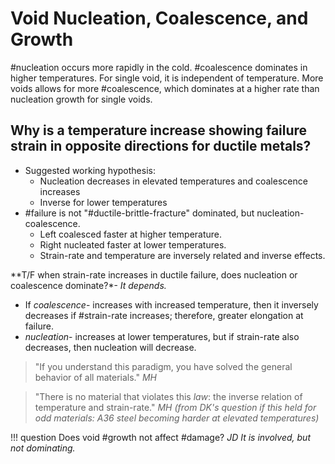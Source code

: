 # Void Nucleation, Coalescence, and Growth

#nucleation occurs more rapidly in the cold. #coalescence dominates in higher temperatures. For single void, it is independent of temperature. More voids allows for more #coalescence, which dominates at a higher rate than nucleation growth for single voids.

## Why is a temperature increase showing failure strain in opposite directions for ductile metals?
- Suggested working hypothesis:
  - Nucleation decreases in elevated temperatures and coalescence increases
  - Inverse for lower temperatures
- #failure is not "#ductile-brittle-fracture" dominated, but nucleation-coalescence.
  - Left coalesced faster at higher temperature.
  - Right nucleated faster at lower temperatures.
  - Strain-rate and temperature are inversely related and inverse effects.

**T/F when strain-rate increases in ductile failure, does nucleation or coalescence dominate?*- _It depends._

  - If *coalescence*- increases with increased temperature, then it inversely decreases if #strain-rate increases; therefore, greater elongation at failure.
  - *nucleation*- increases at lower temperatures, but if strain-rate also decreases, then nucleation will decrease.

>"If you understand this paradigm, you have solved the general behavior of all materials." <cite> MH

>"There is no material that violates this _law_: the inverse relation of temperature and strain-rate." <cite> MH (from DK's question if this held for _odd_ materials: A36 steel becoming harder at elevated temperatures)

!!! question Does void #growth not affect #damage? <cite> JD
    It is involved, but not dominating.